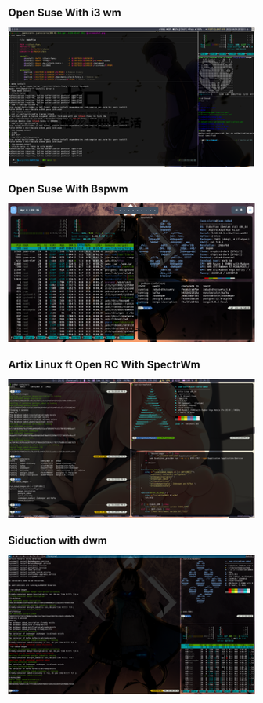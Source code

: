 <h2> Open Suse With i3 wm</h2>
<img src="https://raw.githubusercontent.com/jSierraB3991/dotfiles/main/i3/Open-suse-i3.png" />

<h2> Open Suse With Bspwm </h2>
<img src="https://raw.githubusercontent.com/jSierraB3991/dotfiles/main/bspwm/siduction-bspwm.png" />

<h2> Artix Linux ft Open RC With SpectrWm </h2>
<img src="https://raw.githubusercontent.com/jSierraB3991/dotfiles/main/spectrwm/artix-open-rc-spectrwm.png" />

<h2> Siduction with dwm </h2>
<img src="https://raw.githubusercontent.com/jSierraB3991/dotfiles/main/dwm/siduction-dwm.png" />


